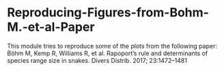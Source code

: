 # Reproducing-Figures-from-Bohm-M.-et-al-Paper

This module tries to reproduce some of the plots from the following paper:
Böhm M, Kemp R, Williams R, et al. Rapoport’s rule and determinants of species range size in snakes. Divers Distrib. 2017; 23:1472–1481
